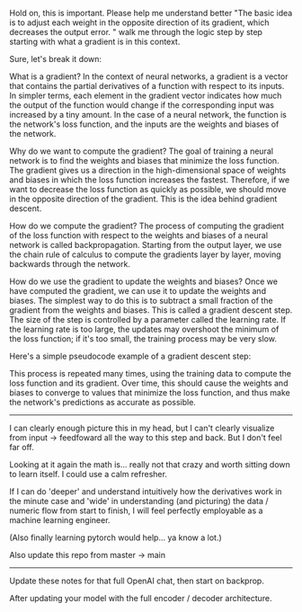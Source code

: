 Hold on, this is important. Please help me understand better "The basic idea is to adjust each weight in the opposite direction of its gradient, which decreases the output error. " walk me through the logic step by step starting with what a gradient is in this context.

Sure, let's break it down:

What is a gradient? In the context of neural networks, a gradient is a vector that contains the partial derivatives of a function with respect to its inputs. In simpler terms, each element in the gradient vector indicates how much the output of the function would change if the corresponding input was increased by a tiny amount. In the case of a neural network, the function is the network's loss function, and the inputs are the weights and biases of the network.

Why do we want to compute the gradient? The goal of training a neural network is to find the weights and biases that minimize the loss function. The gradient gives us a direction in the high-dimensional space of weights and biases in which the loss function increases the fastest. Therefore, if we want to decrease the loss function as quickly as possible, we should move in the opposite direction of the gradient. This is the idea behind gradient descent.

How do we compute the gradient? The process of computing the gradient of the loss function with respect to the weights and biases of a neural network is called backpropagation. Starting from the output layer, we use the chain rule of calculus to compute the gradients layer by layer, moving backwards through the network.

How do we use the gradient to update the weights and biases? Once we have computed the gradient, we can use it to update the weights and biases. The simplest way to do this is to subtract a small fraction of the gradient from the weights and biases. This is called a gradient descent step. The size of the step is controlled by a parameter called the learning rate. If the learning rate is too large, the updates may overshoot the minimum of the loss function; if it's too small, the training process may be very slow.

Here's a simple pseudocode example of a gradient descent step:

This process is repeated many times, using the training data to compute the loss function and its gradient. Over time, this should cause the weights and biases to converge to values that minimize the loss function, and thus make the network's predictions as accurate as possible.

------

I can clearly enough picture this in my head, but I can't clearly visualize from input -> feedfoward all the way to this step and back. But I don't feel far off. 

Looking at it again the math is... really not that crazy and worth sitting down to learn itself. I could use a calm refresher. 

If I can do 'deeper' and understand intuitively how the derivatives work in the minute case and 'wide' in understanding (and picturing) the data / numeric flow from start to finish, I will feel perfectly employable as a machine learning engineer.

(Also finally learning pytorch would help... ya know a lot.)

Also update this repo from master -> main

------ 

Update these notes for that full OpenAI chat, then start on backprop.

After updating your model with the full encoder / decoder architecture.